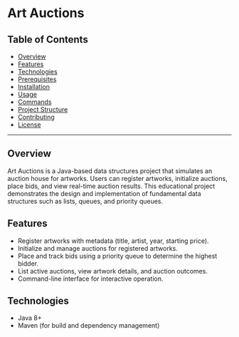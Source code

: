 # Art Auctions

## Table of Contents

- [Overview](#overview)
- [Features](#features)
- [Technologies](#technologies)
- [Prerequisites](#prerequisites)
- [Installation](#installation)
- [Usage](#usage)
- [Commands](#commands)
- [Project Structure](#project-structure)
- [Contributing](#contributing)
- [License](#license)

---

## Overview

Art Auctions is a Java-based data structures project that simulates an auction house for artworks. Users can register artworks, initialize auctions, place bids, and view real-time auction results. This educational project demonstrates the design and implementation of fundamental data structures such as lists, queues, and priority queues.

## Features

- Register artworks with metadata (title, artist, year, starting price).
- Initialize and manage auctions for registered artworks.
- Place and track bids using a priority queue to determine the highest bidder.
- List active auctions, view artwork details, and auction outcomes.
- Command-line interface for interactive operation.

## Technologies

- Java 8+
- Maven (for build and dependency management)
